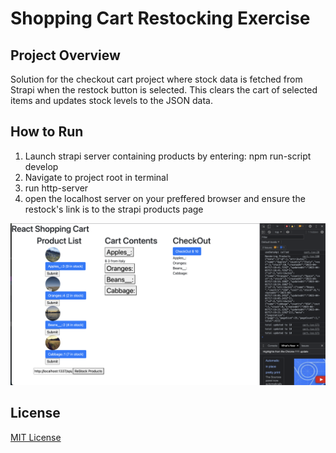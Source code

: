 # Shopping Cart Restocking Exercise

## Project Overview

Solution for the checkout cart project where stock data is fetched from Strapi when the restock button is selected. This clears the cart of selected items and updates stock levels to the JSON data. 

## How to Run
1. Launch strapi server containing products by entering: npm run-script develop
2. Navigate to project root in terminal
3. run http-server
4. open the localhost server on your preffered browser and ensure the restock's link is to the strapi products page


<img src="shopping-cart-screenshot.jpg">

## License

[MIT License](LICENSE)
